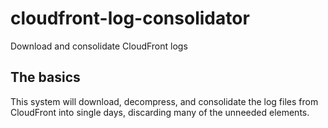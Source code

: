 # cloudfront-log-consolidator
Download and consolidate CloudFront logs


## The basics
This system will download, decompress, and consolidate the log files from CloudFront into single days, 
discarding many of the unneeded elements.
